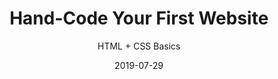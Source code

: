 ---
title: "Hand-Code Your First Website"
subtitle: "HTML + CSS Basics"
desc: "This class covers how to make a website from scratch with HTML and CSS, we go through the basics of HTML and CSS; how to plan your site; what apps to use; and how to write your code."
external_url: https://ttkb.me/first-website
date: "2019-07-29"
image: "img/hand-code-thumb.jpg"
background_color: "#007fff"
categories: ['Coding']
tags: ['HTML', 'CSS']
priority: 2
---